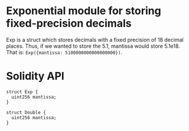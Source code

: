 # Exponential module for storing fixed-precision decimals

Exp is a struct which stores decimals with a fixed precision of 18 decimal places.
Thus, if we wanted to store the 5.1, mantissa would store 5.1e18. That is:
`Exp({mantissa: 5100000000000000000})`.

# Solidity API

```solidity
struct Exp {
  uint256 mantissa;
}
```

```solidity
struct Double {
  uint256 mantissa;
}
```
